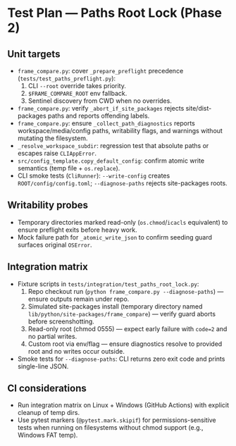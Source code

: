 # Test Plan — Paths Root Lock (Phase 2)

## Unit targets
- `frame_compare.py`: cover `_prepare_preflight` precedence (`tests/test_paths_preflight.py`):
  1. CLI `--root` override takes priority.
  2. `$FRAME_COMPARE_ROOT` env fallback.
  3. Sentinel discovery from CWD when no overrides.
- `frame_compare.py`: verify `_abort_if_site_packages` rejects site/dist-packages paths and reports offending labels.
- `frame_compare.py`: ensure `_collect_path_diagnostics` reports workspace/media/config paths, writability flags, and warnings without mutating the filesystem.
- `_resolve_workspace_subdir`: regression test that absolute paths or escapes raise `CLIAppError`.
- `src/config_template.copy_default_config`: confirm atomic write semantics (temp file + `os.replace`).
- CLI smoke tests (`CliRunner`): `--write-config` creates `ROOT/config/config.toml`; `--diagnose-paths` rejects site-packages roots.

## Writability probes
- Temporary directories marked read-only (`os.chmod`/`icacls` equivalent) to ensure preflight exits before heavy work.
- Mock failure path for `_atomic_write_json` to confirm seeding guard surfaces original `OSError`.

## Integration matrix
- Fixture scripts in `tests/integration/test_paths_root_lock.py`:
  1. Repo checkout run (`python frame_compare.py --diagnose-paths`) — ensure outputs remain under repo.
  2. Simulated site-packages install (temporary directory named `lib/python/site-packages/frame_compare`) — verify guard aborts before screenshotting.
  3. Read-only root (chmod 0555) — expect early failure with `code=2` and no partial writes.
  4. Custom root via env/flag — ensure diagnostics resolve to provided root and no writes occur outside.
- Smoke tests for `--diagnose-paths`: CLI returns zero exit code and prints single-line JSON.

## CI considerations
- Run integration matrix on Linux + Windows (GitHub Actions) with explicit cleanup of temp dirs.
- Use pytest markers (`@pytest.mark.skipif`) for permissions-sensitive tests when running on filesystems without chmod support (e.g., Windows FAT temp).

